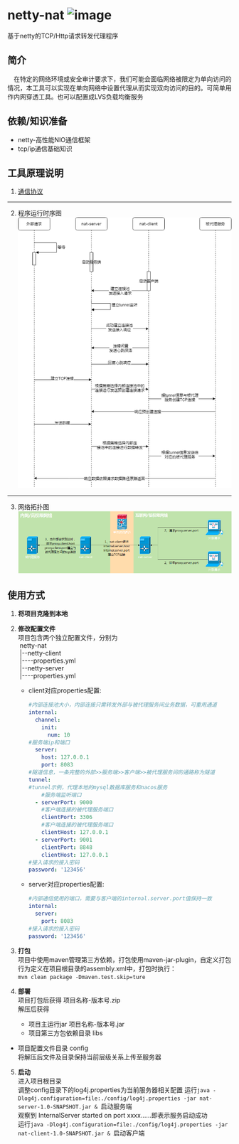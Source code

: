 # netty-nat ![image](https://img.shields.io/github/v/release/Likedan130/netty-nat.svg)

基于netty的TCP/Http请求转发代理程序

## 简介
　在特定的网络环境或安全审计要求下，我们可能会面临网络被限定为单向访问的情况，本工具可以实现在单向网络中设置代理从而实现双向访问的目的。可简单用作内网穿透工具。也可以配置成LVS负载均衡服务  

## 依赖/知识准备
- netty-高性能NIO通信框架
- tcp/ip通信基础知识

## 工具原理说明
1. [通信协议](doc/代理程序通信协议.docx)
-----
2. 程序运行时序图![image](doc/netty-nat%E6%97%B6%E5%BA%8F%E5%9B%BE.png)
-----
3. 网络拓扑图![image](doc/netty-nat%E7%BD%91%E8%B7%AF%E6%8B%93%E6%89%91%E5%9B%BE.png)
   
## 使用方式
1. **将项目克隆到本地**  
2. **修改配置文件**  
    项目包含两个独立配置文件，分别为  
    &nbsp;netty-nat  
    &nbsp;|--netty-client  
    &nbsp;|----properties.yml  
    &nbsp;|--netty-server  
    &nbsp;|----properties.yml  
    
    - client对应properties配置:  
    
      ```yaml
      #内部连接池大小，内部连接只需转发外部与被代理服务间业务数据，可重用通道
      internal:
        channel:
          init:
            num: 10
      #服务端ip和端口
        server:
          host: 127.0.0.1
          port: 8083
      #隧道信息，一条完整的外部>>服务端>>客户端>>被代理服务间的通路称为隧道
      tunnel:
      #tunnel示例，代理本地的mysql数据库服务和nacos服务
          #服务端监听端口
        - serverPort: 9000
          #客户端连接的被代理服务端口
          clientPort: 3306
          #客户端连接的被代理服务端口
          clientHost: 127.0.0.1
        - serverPort: 9001
          clientPort: 8848
          clientHost: 127.0.0.1
      #接入请求的接入密码
      password: '123456' 
      ```
    
    - server对应properties配置:  
    
      ```yaml
      #内部通信使用的端口，需要与客户端的internal.server.port值保持一致
      internal:
        server:
          port: 8083
      #接入请求的接入密码
      password: '123456'
      ```
3. **打包**  
    项目中使用maven管理第三方依赖，打包使用maven-jar-plugin，自定义打包行为定义在项目根目录的assembly.xml中，打包时执行：  
    ```mvn clean package -Dmaven.test.skip=ture```
4. **部署**  
 项目打包后获得  项目名称-版本号.zip  
     解压后获得  
    
    - 项目主运行jar  项目名称-版本号.jar  
    - 项目第三方包依赖目录  libs  
 - 项目配置文件目录  config  
 将解压后文件及目录保持当前层级关系上传至服务器
5. **启动**  
    进入项目根目录  
    调整config目录下的log4j.properties为当前服务器相关配置
    运行```java -Dlog4j.configuration=file:./config/log4j.properties -jar nat-server-1.0-SNAPSHOT.jar & ```启动服务端  
    观察到 InternalServer started on port xxxx......即表示服务启动成功  
    运行```java -Dlog4j.configuration=file:./config/log4j.properties -jar nat-client-1.0-SNAPSHOT.jar & ```启动客户端  
